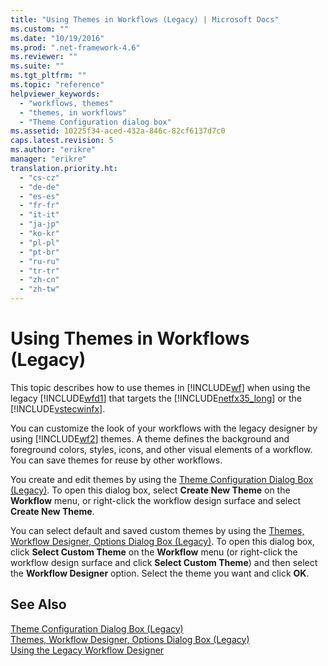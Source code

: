 ```yaml
---
title: "Using Themes in Workflows (Legacy) | Microsoft Docs"
ms.custom: ""
ms.date: "10/19/2016"
ms.prod: ".net-framework-4.6"
ms.reviewer: ""
ms.suite: ""
ms.tgt_pltfrm: ""
ms.topic: "reference"
helpviewer_keywords: 
  - "workflows, themes"
  - "themes, in workflows"
  - "Theme Configuration dialog box"
ms.assetid: 10225f34-aced-432a-846c-82cf6137d7c0
caps.latest.revision: 5
ms.author: "erikre"
manager: "erikre"
translation.priority.ht: 
  - "cs-cz"
  - "de-de"
  - "es-es"
  - "fr-fr"
  - "it-it"
  - "ja-jp"
  - "ko-kr"
  - "pl-pl"
  - "pt-br"
  - "ru-ru"
  - "tr-tr"
  - "zh-cn"
  - "zh-tw"
---
```

# Using Themes in Workflows (Legacy)
This topic describes how to use themes in [!INCLUDE[wf](../workflow-designer/includes/wf_md.md)] when using the legacy [!INCLUDE[wfd1](../workflow-designer/includes/wfd1_md.md)] that targets the [!INCLUDE[netfx35_long](../workflow-designer/includes/netfx35_long_md.md)] or the [!INCLUDE[vstecwinfx](../workflow-designer/includes/vstecwinfx_md.md)].  
  
 You can customize the look of your workflows with the legacy designer by using [!INCLUDE[wf2](../workflow-designer/includes/wf2_md.md)] themes. A theme defines the background and foreground colors, styles, icons, and other visual elements of a workflow. You can save themes for reuse by other workflows.  
  
 You create and edit themes by using the [Theme Configuration Dialog Box (Legacy)](../workflow-designer/theme-configuration-dialog-box-legacy.md). To open this dialog box, select **Create New Theme** on the **Workflow** menu, or right-click the workflow design surface and select **Create New Theme**.  
  
 You can select default and saved custom themes by using the [Themes, Workflow Designer, Options Dialog Box (Legacy)](../workflow-designer/themes-workflow-designer-options-dialog-box-legacy.md). To open this dialog box, click **Select Custom Theme** on the **Workflow** menu (or right-click the workflow design surface and click **Select Custom Theme**) and then select the **Workflow Designer** option. Select the theme you want and click **OK**.  
  
## See Also  
 [Theme Configuration Dialog Box (Legacy)](../workflow-designer/theme-configuration-dialog-box-legacy.md)   
 [Themes, Workflow Designer, Options Dialog Box (Legacy)](../workflow-designer/themes-workflow-designer-options-dialog-box-legacy.md)   
 [Using the Legacy Workflow Designer](../workflow-designer/using-the-legacy-workflow-designer.md)